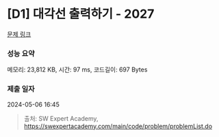 # [D1] 대각선 출력하기 - 2027 

[문제 링크](https://swexpertacademy.com/main/code/problem/problemDetail.do?contestProbId=AV5QFuZ6As0DFAUq) 

### 성능 요약

메모리: 23,812 KB, 시간: 97 ms, 코드길이: 697 Bytes

### 제출 일자

2024-05-06 16:45



> 출처: SW Expert Academy, https://swexpertacademy.com/main/code/problem/problemList.do